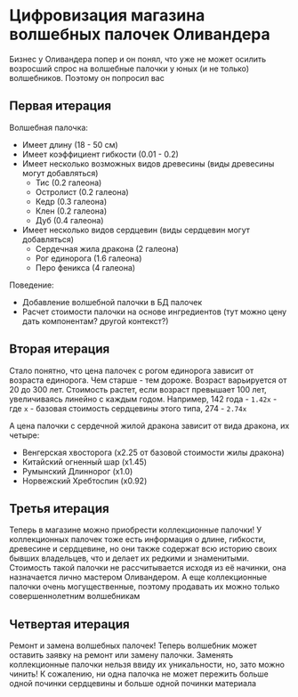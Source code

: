 # Цифровизация магазина волшебных палочек Оливандера

Бизнес у Оливандера попер и он понял, что уже не может осилить возросший спрос на волшебные палочки у юных (и не только) волшебников. Поэтому он попросил вас

## Первая итерация

Волшебная палочка:
- Имеет длину (18 - 50 см)
- Имеет коэффициент гибкости (0.01 - 0.2)
- Имеет несколько возможных видов древесины (виды древесины могут добавляться)
    - Тис (0.2 галеона)
    - Остролист (0.2 галеона)
    - Кедр (0.3 галеона)
    - Клен (0.2 галеона)
    - Дуб (0.4 галеона)
- Имеет несколько видов сердцевин (виды сердцевин могут добавляться)
    - Сердечная жила дракона (2 галеона)
    - Рог единорога (1.6 галеона)
    - Перо феникса (4 галеона)

Поведение:
- Добавление волшебной палочки в БД палочек
- Расчет стоимости палочки на основе ингредиентов (тут можно цену дать компонентам? другой контекст?)


## Вторая итерация

Стало понятно, что цена палочек с рогом единорога зависит от возраста единорога. Чем старше - тем дороже. Возраст варьируется от 20 до 300 лет. Стоимость растет, если возраст превышает 100 лет, увеличиваясь линейно с каждым годом. Например, 142 года - `1.42х` - где `x` - базовая стоимость сердцевины этого типа, 274 - `2.74х`

А цена палочки с сердечной жилой дракона зависит от вида дракона, их четыре:
- Венгерская хвосторога (х2.25 от базовой стоимости жилы дракона)
- Китайский огненный шар (х1.45)
- Румынский Длиннорог (х1.0)
- Норвежский Хребтоспин (х0.92)

## Третья итерация

Теперь в магазине можно приобрести коллекционные палочки! У коллекционных палочек тоже есть информация о длине, гибкости, древесине и сердцевине, но они также содержат всю историю своих бывших владельцев, что и делает их редкими и знаменитыми. Стоимость такой палочки не рассчитывается исходя из её начинки, она назначается лично мастером Оливандером. А еще коллекционные палочки очень могущественные, поэтому продавать их можно только совершеннолетним волшебникам

## Четвертая итерация

Ремонт и замена волшебных палочек! Теперь волшебник может оставить заявку на ремонт или замену палочки. Заменять коллекционные палочки нельзя ввиду их уникальности, но, зато можно чинить! К сожалению, ни одна палочка не может пережить больше одной починки сердцевины и больше одной починки материала